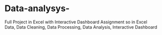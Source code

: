 # Data-analysys-
Full Project in Excel with Interactive Dashboard  Assignment so in  Excel Data, Data Cleaning, Data Processing,  Data Analysis,  Interactive Dashboard
